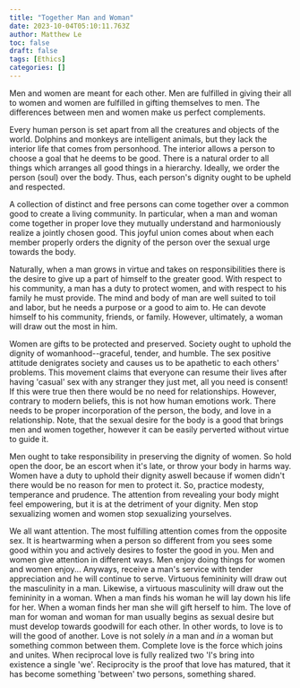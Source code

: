 ```yaml
---
title: "Together Man and Woman"
date: 2023-10-04T05:10:11.763Z
author: Matthew Le
toc: false
draft: false
tags: [Ethics]
categories: []
---
```


Men and women are meant for each other. Men are fulfilled in giving their all
to women and women are fulfilled in gifting themselves to men. 
The differences between men and women make us perfect complements. 

Every human person is set apart from all the creatures and objects of the world.
Dolphins and monkeys are intelligent animals, but they lack the interior
life that comes from personhood. The interior allows a person to choose a goal
that he deems to be good. 
There is a natural order to all things which arranges all good things in
a hierarchy. Ideally, we order the person (soul) over the body.
Thus, each person's dignity ought to be upheld and respected. 

A collection of distinct and free persons can
come together over a common good to create a living community. In particular,
when a man and woman come together in proper love they mutually understand and
harmoniously realize a jointly chosen good. This joyful union comes about when
each member properly orders the dignity of the person over the sexual urge
towards the body.

Naturally, when a man grows in virtue and takes on responsibilities there is the
desire to give up a part of himself to the greater good. With respect to his
community, a man has a duty to protect women, and with respect to his family he
must provide. The mind and body of man are well suited to toil and labor, but he
needs a purpose or a good to aim to. He can devote himself to his community,
friends, or family. However, ultimately, a woman will draw out the most in him.

Women are gifts to be protected and preserved. Society ought to uphold the
dignity of womanhood--graceful, tender, and humble. The sex positive
attitude denigrates society and causes us to be apathetic to each others'
problems. 
This movement claims that everyone can resume their lives after having 'casual'
sex with any stranger they just met, all you need is consent!
If this were true then there would be no need for
relationships. However, contrary to modern beliefs, this is not how human
emotions work. There needs to be proper incorporation of the person, the body,
and love in a relationship. Note, that the sexual desire for the body is a good that
brings men and women together, however it can be easily perverted without virtue
to guide it. 

Men ought to take responsibility in preserving the dignity of women. So hold
open the door, be an escort when it's late, or throw your body in harms way. Women 
have a duty to uphold their dignity aswell because if women didn't 
there would be no reason for men to protect it. So, practice modesty,
temperance and prudence. The attention from revealing your body might feel 
empowering, but it is at the detriment of your dignity. Men stop sexualizing 
women and women stop sexualizing yourselves. 

We all want attention. The most fulfilling attention comes from the opposite
sex. It is heartwarming when a person so different from you sees some good
within you and actively desires to foster the good in you. Men and women give 
attention in
different ways. Men enjoy doing things for women and women enjoy... Anyways,
receive a man's service with tender appreciation and he will continue to serve.
Virtuous femininity will draw out the masculinity in a man. Likewise, a virtuous
masculinity will draw out the femininity in a woman. When a man finds his woman
he will lay down his life for her. When a woman finds her man she will gift
herself to him. The love of man for woman and woman for man usually begins as 
sexual desire but must develop towards goodwill for each other. In other words,
to love
is to will the good of another. Love is not solely *in* a man and *in* a woman but
something common between them. Complete love is the force which joins and
unites. When reciprocal love is fully realized two 'I's bring into existence a
single 'we'. Reciprocity is the proof that love has matured, that it has become
something 'between' two persons, something shared. 
